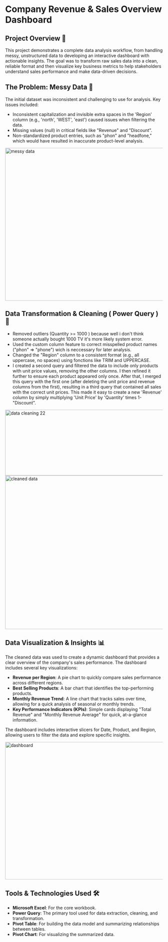# Company Revenue & Sales Overview Dashboard

## Project Overview 🚀
This project demonstrates a complete data analysis workflow, from handling messy, unstructured data to developing an interactive dashboard with actionable insights. The goal was to transform raw sales data into a clean, reliable format and then visualize key business metrics to help stakeholders understand sales performance and make data-driven decisions.

## The Problem: Messy Data 🤯
The initial dataset was inconsistent and challenging to use for analysis. Key issues included:

- Inconsistent capitalization and invisible extra spaces in the 'Region' column (e.g., 'north', 'WEST', 'east') caused issues when filtering the data.
- Missing values (null) in critical fields like "Revenue" and "Discount".
- Non-standardized product entries, such as "phon" and "headfone," which would have resulted in inaccurate product-level analysis.

<img width="1104" height="489" alt="messy data" src="https://github.com/user-attachments/assets/e16d684d-689f-4fd0-b769-446e15d4d2ba" />


## Data Transformation & Cleaning ( Power Query ) 🧼

- Removed outliers (Quantity >= 1000 ) because well i don't think someone actually bought 1000 TV it's more likely system error.
- Used the custom column feature to correct misspelled product names ("phon" => "phone") wich is neccessary for later analysis.
- Changed the "Region" column to a consistent format (e.g., all uppercase, no spaces) using fonctions like TRIM and UPPERCASE.
- I created a second query and filtered the data to include only products with unit price values, removing the other columns. I then refined it further to ensure each product appeared only once. After that, I merged this query with the first one (after deleting the unit price and revenue columns from the first), resulting in a third query that contained all sales with the correct unit prices. This made it easy to create a new 'Revenue' column by simply multiplying 'Unit Price' by 'Quantity' times 1-"Discount".

<img width="640" height="210" alt="data cleaning 22" src="https://github.com/user-attachments/assets/5808dce1-b76b-48a9-9864-dda635c65fac" />


<img width="1105" height="492" alt="cleaned data" src="https://github.com/user-attachments/assets/edbb1de1-ef4c-4e3f-b435-d4a5489b3adf" />


## Data Visualization & Insights 📊
The cleaned data was used to create a dynamic dashboard that provides a clear overview of the company's sales performance. The dashboard includes several key visualizations:

- **Revenue per Region**: A pie chart to quickly compare sales performance across different regions.
- **Best Selling Products**: A bar chart that identifies the top-performing products.
- **Monthly Revenue Trend**: A line chart that tracks sales over time, allowing for a quick analysis of seasonal or monthly trends.
- **Key Performance Indicators (KPIs)**: Simple cards displaying "Total Revenue" and "Monthly Revenue Average" for quick, at-a-glance information.

The dashboard includes interactive slicers for Date, Product, and Region, allowing users to filter the data and explore specific insights.

<img width="868" height="440" alt="dashboard" src="https://github.com/user-attachments/assets/4a3f3649-f4f5-41ad-9536-87163e5340f0" />

## Tools & Technologies Used 🛠️
- **Microsoft Excel**: For the core workbook.
- **Power Query**: The primary tool used for data extraction, cleaning, and transformation.
- **Pivot Table**: For building the data model and summarizing relationships between tables.
- **Pivot Chart**: For visualizing the summarized data.
